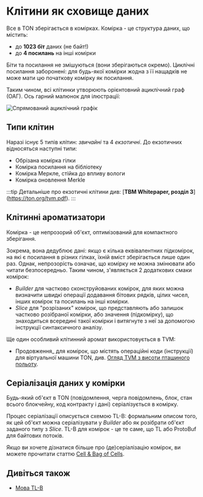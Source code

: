 # Клітини як сховище даних

Все в TON зберігається в комірках. Комірка - це структура даних, що містить:

- до **1023 біт** даних (не байт!)
- до **4 посилань** на інші комірки

Біти та посилання не змішуються (вони зберігаються окремо). Циклічні посилання заборонені: для будь-якої комірки жодна з її нащадків не може мати цю початкову комірку як посилання.

Таким чином, всі клітинки утворюють орієнтовний ациклічний граф (ОАГ). Ось гарний малюнок для ілюстрації:

![Спрямований ациклічний графік](/img/docs/dag.png)

## Типи клітин

Наразі існує 5 типів клітин: *звичайні* та 4 *екзотичні*.
До екзотичних відносяться наступні типи:

- Обрізана комірка гілки
- Комірка посилання на бібліотеку
- Комірка Меркле, стійка до впливу вологи
- Комірка оновлення Merkle

:::tip
Детальніше про екзотичні клітини див: [**ТВМ Whitepaper, розділ 3**] (https://ton.org/tvm.pdf).
:::

## Клітинні ароматизатори

Комірка - це непрозорий об'єкт, оптимізований для компактного зберігання.

Зокрема, вона дедублює дані: якщо є кілька еквівалентних підкомірок, на які є посилання в різних гілках, їхній вміст зберігається лише один раз. Однак, непрозорість означає, що комірку не можна змінювати або читати безпосередньо. Таким чином, з'являється 2 додаткових смаки комірок:

- *Builder* для частково сконструйованих комірок, для яких можна визначити швидкі операції додавання бітових рядків, цілих чисел, інших комірок та посилань на інші комірки.
- *Slice* для "розрізаних" комірок, що представляють або залишок частково розібраної комірки, або значення (підкомірку), що знаходиться всередині такої комірки і витягнуте з неї за допомогою інструкції синтаксичного аналізу.

Ще один особливий клітинний аромат використовується в TVM:

- Продовження_ для комірок, що містять операційні коди (інструкції) для віртуальної машини TON, див. [Огляд TVM з висоти пташиного польоту](/learn/tvm-instructions/tvm-oview).

## Серіалізація даних у комірки

Будь-який об'єкт в TON (повідомлення, черга повідомлень, блок, стан всього блокчейну, код контракту і дані) серіалізується в комірку.

Процес серіалізації описується схемою TL-B: формальним описом того, як цей об'єкт можна серіалізувати у *Builder* або як розібрати об'єкт заданого типу з *Slice*.
TL-B для комірок - це те саме, що TL або ProtoBuf для байтових потоків.

Якщо ви хочете дізнатися більше про (де)серіалізацію комірок, ви можете прочитати статтю [Cell & Bag of Cells](/develop/data-formats/cell-boc).

## Дивіться також

- [Мова TL-B](/develop/data-formats/tl-b-language)
